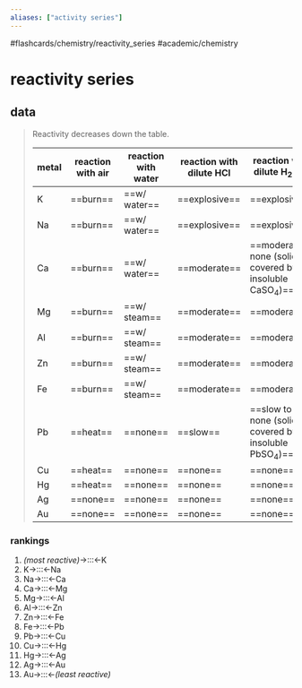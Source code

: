 ```yaml
---
aliases: ["activity series"]
---
```


#flashcards/chemistry/reactivity_series #academic/chemistry

# reactivity series

## data
> Reactivity decreases down the table.
>
> metal | reaction with air | reaction with water | reaction with dilute HCl | reaction with dilute H<sub>2</sub>SO<sub>4</sub>
> -|-|-|-|-
> K | ==burn== | ==w/ water== | ==explosive== | ==explosive==
> Na | ==burn== | ==w/ water== | ==explosive== | ==explosive==
> Ca | ==burn== | ==w/ water== | ==moderate== | ==moderate to none (solid covered by insoluble CaSO<sub>4</sub>)==
> Mg | ==burn== | ==w/ steam== | ==moderate== | ==moderate==
> Al | ==burn== | ==w/ steam== | ==moderate== | ==moderate==
> Zn | ==burn== | ==w/ steam== | ==moderate== | ==moderate==
> Fe | ==burn== | ==w/ steam== | ==moderate== | ==moderate==
> Pb | ==heat== | ==none== | ==slow== | ==slow to none (solid covered by insoluble PbSO<sub>4</sub>)==
> Cu | ==heat== | ==none== | ==none== | ==none==
> Hg | ==heat== | ==none== | ==none== | ==none==
> Ag | ==none== | ==none== | ==none== | ==none==
> Au | ==none== | ==none== | ==none== | ==none== <!--SR:!2022-09-20,94,250!2023-02-27,189,250!2023-02-14,176,250!2022-09-19,93,250!2022-09-19,93,250!2023-02-23,185,250!2022-09-18,92,250!2023-02-22,184,250!2023-02-21,183,250!2023-02-13,175,250!2023-02-26,188,250!2023-02-18,180,250!2023-02-20,182,250!2023-02-10,172,250!2022-09-21,95,250!2023-02-19,181,250!2023-02-28,190,250!2023-02-24,186,250!2022-09-24,98,250!2023-02-17,179,250!2022-09-17,91,250!2022-09-14,88,250!2022-09-15,89,250!2023-03-09,199,250!2023-03-08,198,250!2022-09-20,94,250!2023-02-24,186,250!2023-03-01,191,250!2022-09-21,95,250!2023-03-12,202,250!2022-09-02,3,210!2022-09-14,88,249!2022-10-08,105,249!2022-09-09,70,229!2022-09-16,90,249!2022-09-22,96,249!2022-09-18,92,248!2022-10-06,104,248!2022-09-16,90,248!2022-10-21,112,248!2022-09-12,86,248!2022-09-22,96,248!2022-10-22,113,248!2022-09-23,97,248!2022-09-29,103,268!2022-09-17,91,246!2022-09-15,89,246!2022-10-05,103,246-->

### rankings
1. _(most reactive)_→:::←K <!--SR:!2022-11-23,93,250!2022-10-21,124,289-->
2. K→:::←Na <!--SR:!2022-11-02,72,230!2022-09-16,87,228-->
3. Na→:::←Ca <!--SR:!2022-09-02,76,228!2022-09-21,95,248-->
4. Ca→:::←Mg <!--SR:!2022-09-12,84,228!2022-09-04,78,226-->
5. Mg→:::←Al <!--SR:!2022-09-21,91,230!2022-09-26,95,229-->
6. Al→:::←Zn <!--SR:!2022-09-05,14,188!2022-09-03,77,225-->
7. Zn→:::←Fe <!--SR:!2022-09-06,80,228!2022-09-18,88,226-->
8. Fe→:::←Pb <!--SR:!2022-09-13,85,229!2022-09-05,79,228-->
9. Pb→:::←Cu <!--SR:!2022-11-09,79,230!2022-09-05,79,226-->
10. Cu→:::←Hg <!--SR:!2022-09-07,16,189!2022-10-18,57,250-->
11. Hg→:::←Ag <!--SR:!2022-12-18,118,250!2022-09-25,34,226-->
12. Ag→:::←Au <!--SR:!2023-04-17,238,290!2022-12-12,177,289-->
13. Au→:::←_(least reactive)_ <!--SR:!2022-11-19,152,308!2023-11-16,451,324-->
